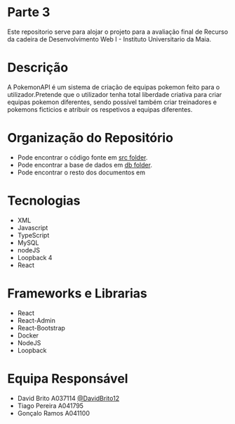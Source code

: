 # Parte 3
Este repositorio serve para alojar o projeto para a avaliação final de Recurso da cadeira de Desenvolvimento Web I - Instituto Universitario da Maia.

# Descrição
A PokemonAPI é um sistema de criação de equipas pokemon feito para o utilizador.Pretende que o utilizador tenha total liberdade criativa para criar equipas pokemon diferentes, sendo possível também criar treinadores e pokemons ficticios e atribuir os respetivos a equipas diferentes.

# Organização do Repositório
* Pode encontrar o código fonte em [src folder](pokemon-lb4/).
* Pode encontrar a base de dados em [db folder](db/).
* Pode encontrar o resto dos documentos em 

# Tecnologias
* XML
* Javascript
* TypeScript
* MySQL
* nodeJS
* Loopback 4
* React

# Frameworks e Librarias
* React
* React-Admin
* React-Bootstrap
* Docker
* NodeJS
* Loopback 

# Equipa Responsável
* David Brito A037114 [@DavidBrito12](https://https://github.com/DavidBrito12)
* Tiago Pereira A041795
* Gonçalo Ramos A041100
